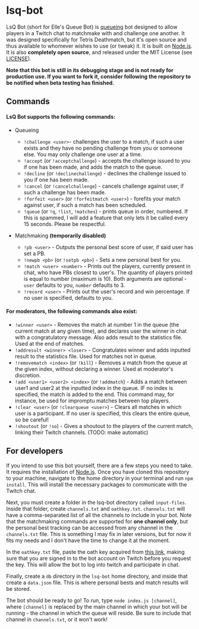 lsq-bot
======

LsQ Bot (short for Elle's Queue Bot) is [queueing](https://xkcd.com/853/) bot designed to allow players in a Twitch chat to matchmake with and challenge one another. It was designed specifically for Tetris Deathmatch, but it's open source and thus available to whomever wishes to use (or tweak) it. It is built on [Node.js](https://nodejs.org). It is also **completely open source**, and released under the MIT License (see [LICENSE](https://github.com/professor-l/lsq-bot/blob/master/LICENSE.md)).

**Note that this bot is still in its debugging stage and is not ready for production use.  If you want to fork it, consider following the repository to be notified when beta testing has finished.**

## Commands

#### LsQ Bot supports the following commands:

  * Queueing
    * `!challenge <user>`- challenges the user to a match, if such a user exists and they have no pending challenge from you or someone else. You may only challenge one user at a time.
    * `!accept` (or `!acceptchallenge`) - accepts the challenge issued to you if one has been made, and adds the match to the queue.
    * `!decline` (or `!declinechallenge`) - declines the challenge issued to you if one has been made.
    * `!cancel` (or `!cancelchallenge`) - cancels challenge against user, if such a challenge has been made.
    * `!forfeit <user>` (or `!forfeitmatch <user>`) - forefits your match against user, if such a match has been scheduled. 
    * `!queue` (or `!q`, `!list`, `!matches`) - prints queue in order, numbered. If this is spammed, I will add a feature that only lets it be called every 15 seconds. Please be respectful.

  * Matchmaking **(temporarily disabled)**
    * `!pb <user>` - Outputs the personal best score of user, if said user has set a PB.
    * `!newpb <pb>` (or `!setpb <pb>`) - Sets a new personal best for you.
    * `!match <user> <number>` - Prints out the players, currently present in chat, who have PBs closest to user's. The quantity of players printed is equal to number (maximum is 10).  Both arguments are optional - `user` defaults to you, `number` defaults to 3.
    * `!record <user>` - Prints out the user's record and win percentage. If no user is specified, defaults to you.

#### For moderators, the following commands also exist:

  * `!winner <user>` - Removes the match at number 1 in the queue (the current match at any given time), and declares user the winner in chat with a congratulatory message. Also adds result to the statistics file. Used at the end of matches.
  * `!addresult <winner> <loser>` - Congratulates winner and adds inputted result to the statistics file. Used for matches not in queue.
  * `!removematch <index>` (or `!kill`) - Removes a match from the queue at the given index, without declaring a winner. Used at moderator's discretion.
  * `!add <user1> <user2> <index>` (or `!addmatch`) - Adds a match between user1 and user2 at the inputted index in the queue. IF no index is specified, the match is added to the end. This command may, for instance, be used for impromptu matches between top players.
  * `!clear <user>` (or `!clearqueue <user>`) - Clears all matches in which user is a participant. If no user is specified, this clears the entire queue, so be careful!
  * `!shoutout` (or `!so`) - Gives a shoutout to the players of the current match, linking their Twitch channels. (TODO: make automatic)
  
## For developers

If you intend to use this bot yourself, there are a few steps you need to take. It requires the installation of [Node.js](https://nodejs.org/). Once you have cloned this repository to your machine, navigate to the home directory in your terminal and run `npm install`. This will install the necessary packages to communicate with the Twitch chat.

Next, you must create a folder in the lsq-bot directory called `input-files`. Inside that folder, create `channels.txt` and `oathkey.txt`. `channels.txt` will have a comma-separated list of all the channels to include in your bot. Note that the matchmaking commands are supported for **one channel only**, but the personal best tracking can be accessed from any channel in the `channels.txt` file. This is something I may fix in later versions, but for now it fits my needs and I don't have the time to change it at the moment. 

In the `oathkey.txt` file, paste the oath key acquired from [this link](https://twitchapps.com/tmi/), making sure that you are signed in to the bot account on Twitch before you request the key. This will allow the bot to log into twitch and participate in chat.

Finally, create a `db` directory in the `lsq-bot` home directory, and inside that create a `data.json` file. This is where personal bests and match results will be stored.

The bot should be ready to go! To run, type `node index.js [channel]`, where `[channel]` is replaced by the main channel in which your bot will be running - the channel in which the queue will reside. Be sure to include that channel in `channels.txt`, or it won't work!